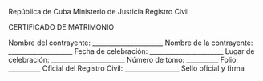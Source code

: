 República de Cuba
Ministerio de Justicia
Registro Civil

CERTIFICADO DE MATRIMONIO

Nombre del contrayente: ______________________
Nombre de la contrayente: ____________________
Fecha de celebración: _______________________
Lugar de celebración: _______________________
Número de tomo: __________ Folio: __________
Oficial del Registro Civil: _________________
Sello oficial y firma
